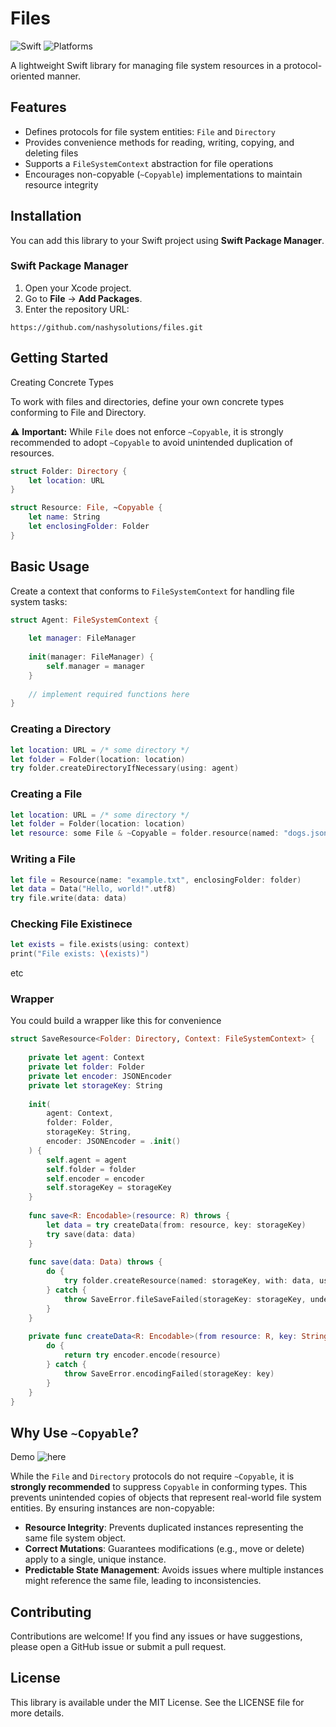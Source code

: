 # Files
  
![Swift](https://img.shields.io/badge/Swift-6.0-orange?logo=swift) ![Platforms](https://img.shields.io/badge/Platforms-iOS%20%7C%20macOS%20%7C%20visionOS%20%7C%20tvOS%20%7C%20watchOS-blue?logo=apple)

A lightweight Swift library for managing file system resources in a protocol-oriented manner.

## Features

- Defines protocols for file system entities: `File` and `Directory`
- Provides convenience methods for reading, writing, copying, and deleting files
- Supports a `FileSystemContext` abstraction for file operations
- Encourages non-copyable (`~Copyable`) implementations to maintain resource integrity

## Installation

You can add this library to your Swift project using **Swift Package Manager**.

### Swift Package Manager

1. Open your Xcode project.
2. Go to **File** → **Add Packages**.
3. Enter the repository URL:

```
https://github.com/nashysolutions/files.git
```

## Getting Started

Creating Concrete Types

To work with files and directories, define your own concrete types conforming to File and Directory.

⚠️ **Important:** While `File` does not enforce `~Copyable`, it is strongly recommended to adopt `~Copyable` to avoid unintended duplication of resources.

```swift
struct Folder: Directory {
    let location: URL
}

struct Resource: File, ~Copyable {
    let name: String
    let enclosingFolder: Folder
}
```

## Basic Usage

Create a context that conforms to `FileSystemContext` for handling file system tasks:

```swift
struct Agent: FileSystemContext {
    
    let manager: FileManager
    
    init(manager: FileManager) {
        self.manager = manager
    }
    
    // implement required functions here
}
```

### Creating a Directory

```swift
let location: URL = /* some directory */
let folder = Folder(location: location)
try folder.createDirectoryIfNecessary(using: agent)
```

### Creating a File

```swift
let location: URL = /* some directory */
let folder = Folder(location: location)
let resource: some File & ~Copyable = folder.resource(named: "dogs.json")
```

### Writing a File

```swift
let file = Resource(name: "example.txt", enclosingFolder: folder)
let data = Data("Hello, world!".utf8)
try file.write(data: data)
```

### Checking File Existinece

```swift
let exists = file.exists(using: context)
print("File exists: \(exists)")
```

etc

### Wrapper

You could build a wrapper like this for convenience

```swift
struct SaveResource<Folder: Directory, Context: FileSystemContext> {
    
    private let agent: Context
    private let folder: Folder
    private let encoder: JSONEncoder
    private let storageKey: String
    
    init(
        agent: Context,
        folder: Folder,
        storageKey: String,
        encoder: JSONEncoder = .init()
    ) {
        self.agent = agent
        self.folder = folder
        self.encoder = encoder
        self.storageKey = storageKey
    }
    
    func save<R: Encodable>(resource: R) throws {
        let data = try createData(from: resource, key: storageKey)
        try save(data: data)
    }
    
    func save(data: Data) throws {
        do {
            try folder.createResource(named: storageKey, with: data, using: agent)
        } catch {
            throw SaveError.fileSaveFailed(storageKey: storageKey, underlyingError: error)
        }
    }
    
    private func createData<R: Encodable>(from resource: R, key: String) throws -> Data {
        do {
            return try encoder.encode(resource)
        } catch {
            throw SaveError.encodingFailed(storageKey: key)
        }
    }
}
```

## Why Use `~Copyable`?

Demo ![here](https://tinyurl.com/mpfx4udw)

While the `File` and `Directory` protocols do not require `~Copyable`, it is **strongly recommended** to suppress `Copyable` in conforming types. This prevents unintended copies of objects that represent real-world file system entities. By ensuring instances are non-copyable:

- **Resource Integrity**: Prevents duplicated instances representing the same file system object.
- **Correct Mutations**: Guarantees modifications (e.g., move or delete) apply to a single, unique instance.
- **Predictable State Management**: Avoids issues where multiple instances might reference the same file, leading to inconsistencies.

## Contributing

Contributions are welcome! If you find any issues or have suggestions, please open a GitHub issue or submit a pull request.

## License

This library is available under the MIT License. See the LICENSE file for more details.
